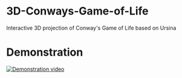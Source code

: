 # 3D-Conways-Game-of-Life
Interactive 3D projection of Conway's Game of Life based on Ursina

# Demonstration
[![Demonstration video](https://www.youtube.com/watch?v=UIbxVgc57nY/0.jpg)](https://www.youtube.com/watch?v=UIbxVgc57nY)
